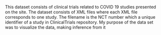 This dataset consists of clinical trials related to COVID 19 studies presented on the site.
The dataset consists of XML files where each XML file corresponds to one study. 
The filename is the NCT number which a unique identifier of a study in ClinicalTrials repository.
My purpose of the data set was to visualize the data, making inference from it
